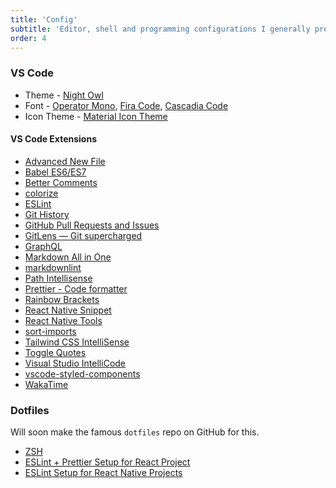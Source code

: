 ```yaml
---
title: 'Config'
subtitle: 'Editor, shell and programming configurations I generally prefer to use. Still a WIP'
order: 4
---
```


### VS Code

- Theme - [Night Owl](https://marketplace.visualstudio.com/items?itemName=sdras.night-owl)
- Font - [Operator Mono](https://www.typography.com/fonts/operator/styles), [Fira Code](https://github.com/tonsky/FiraCode), [Cascadia Code](https://github.com/microsoft/cascadia-code)
- Icon Theme - [Material Icon Theme](https://marketplace.visualstudio.com/items?itemName=PKief.material-icon-theme)

#### VS Code Extensions

- [Advanced New File](https://marketplace.visualstudio.com/items?itemName=dkundel.vscode-new-file)
- [Babel ES6/ES7](https://marketplace.visualstudio.com/items?itemName=dzannotti.vscode-babel-coloring)
- [Better Comments](https://marketplace.visualstudio.com/items?itemName=aaron-bond.better-comments)
- [colorize](https://marketplace.visualstudio.com/items?itemName=kamikillerto.vscode-colorize)
- [ESLint](https://marketplace.visualstudio.com/items?itemName=dbaeumer.vscode-eslint)
- [Git History](https://marketplace.visualstudio.com/items?itemName=donjayamanne.githistory)
- [GitHub Pull Requests and Issues](https://marketplace.visualstudio.com/items?itemName=GitHub.vscode-pull-request-github)
- [GitLens — Git supercharged](https://marketplace.visualstudio.com/items?itemName=eamodio.gitlens)
- [GraphQL](https://marketplace.visualstudio.com/items?itemName=GraphQL.vscode-graphql)
- [Markdown All in One](https://marketplace.visualstudio.com/items?itemName=yzhang.markdown-all-in-one)
- [markdownlint](https://marketplace.visualstudio.com/items?itemName=DavidAnson.vscode-markdownlint)
- [Path Intellisense](https://marketplace.visualstudio.com/items?itemName=christian-kohler.path-intellisense)
- [Prettier - Code formatter](https://marketplace.visualstudio.com/items?itemName=esbenp.prettier-vscode)
- [Rainbow Brackets](https://marketplace.visualstudio.com/items?itemName=2gua.rainbow-brackets)
- [React Native Snippet](https://marketplace.visualstudio.com/items?itemName=jundat95.react-native-snippet)
- [React Native Tools](https://marketplace.visualstudio.com/items?itemName=msjsdiag.vscode-react-native)
- [sort-imports](https://marketplace.visualstudio.com/items?itemName=amatiasq.sort-imports)
- [Tailwind CSS IntelliSense](https://marketplace.visualstudio.com/items?itemName=bradlc.vscode-tailwindcss)
- [Toggle Quotes](https://marketplace.visualstudio.com/items?itemName=BriteSnow.vscode-toggle-quotes)
- [Visual Studio IntelliCode](https://marketplace.visualstudio.com/items?itemName=VisualStudioExptTeam.vscodeintellicode)
- [vscode-styled-components](https://marketplace.visualstudio.com/items?itemName=jpoissonnier.vscode-styled-components)
- [WakaTime](https://marketplace.visualstudio.com/items?itemName=WakaTime.vscode-wakatime)

### Dotfiles

Will soon make the famous `dotfiles` repo on GitHub for this.

- [ZSH](https://gist.github.com/gupta-ji6/341e4edbe19ccabbe5222ae15a66536e)
- [ESLint + Prettier Setup for React Project](https://gist.github.com/gupta-ji6/6d28603c7befb4801d4150876ef8952d)
- [ESLint Setup for React Native Projects](https://gist.github.com/gupta-ji6/f767eb7119d9432bff27cc60e17c314d)
